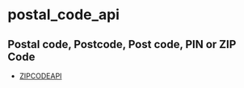 # postal_code_api
## Postal code,  Postcode, Post code, PIN or ZIP Code
* [ ZIPCODEAPI ](https://www.zipcodeapi.com/)

